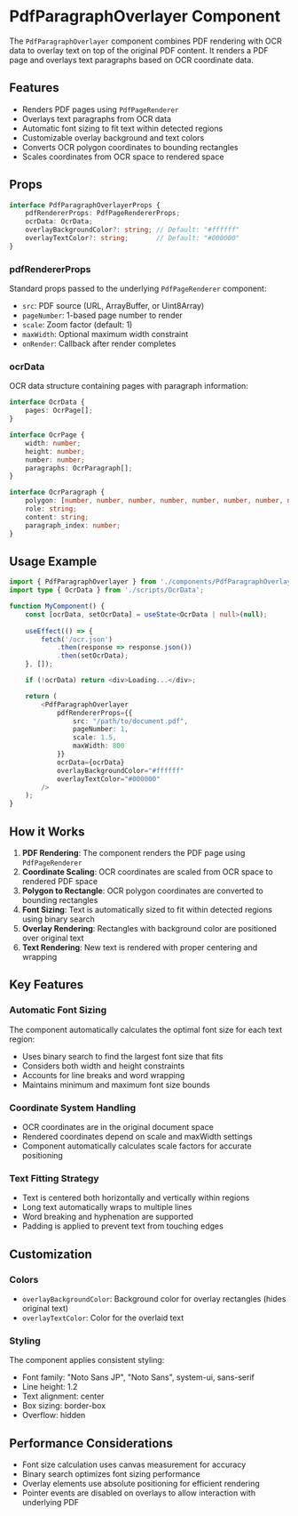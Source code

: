 # PdfParagraphOverlayer Component

The `PdfParagraphOverlayer` component combines PDF rendering with OCR data to overlay text on top of the original PDF content. It renders a PDF page and overlays text paragraphs based on OCR coordinate data.

## Features

- Renders PDF pages using `PdfPageRenderer`
- Overlays text paragraphs from OCR data
- Automatic font sizing to fit text within detected regions
- Customizable overlay background and text colors
- Converts OCR polygon coordinates to bounding rectangles
- Scales coordinates from OCR space to rendered space

## Props

```typescript
interface PdfParagraphOverlayerProps {
    pdfRendererProps: PdfPageRendererProps;
    ocrData: OcrData;
    overlayBackgroundColor?: string; // Default: "#ffffff"
    overlayTextColor?: string;       // Default: "#000000"
}
```

### pdfRendererProps
Standard props passed to the underlying `PdfPageRenderer` component:
- `src`: PDF source (URL, ArrayBuffer, or Uint8Array)
- `pageNumber`: 1-based page number to render
- `scale`: Zoom factor (default: 1)
- `maxWidth`: Optional maximum width constraint
- `onRender`: Callback after render completes

### ocrData
OCR data structure containing pages with paragraph information:
```typescript
interface OcrData {
    pages: OcrPage[];
}

interface OcrPage {
    width: number;
    height: number;
    number: number;
    paragraphs: OcrParagraph[];
}

interface OcrParagraph {
    polygon: [number, number, number, number, number, number, number, number];
    role: string;
    content: string;
    paragraph_index: number;
}
```

## Usage Example

```typescript
import { PdfParagraphOverlayer } from './components/PdfParagraphOverlayer';
import type { OcrData } from './scripts/OcrData';

function MyComponent() {
    const [ocrData, setOcrData] = useState<OcrData | null>(null);
    
    useEffect(() => {
        fetch('/ocr.json')
            .then(response => response.json())
            .then(setOcrData);
    }, []);

    if (!ocrData) return <div>Loading...</div>;

    return (
        <PdfParagraphOverlayer
            pdfRendererProps={{
                src: "/path/to/document.pdf",
                pageNumber: 1,
                scale: 1.5,
                maxWidth: 800
            }}
            ocrData={ocrData}
            overlayBackgroundColor="#ffffff"
            overlayTextColor="#000000"
        />
    );
}
```

## How it Works

1. **PDF Rendering**: The component renders the PDF page using `PdfPageRenderer`
2. **Coordinate Scaling**: OCR coordinates are scaled from OCR space to rendered PDF space
3. **Polygon to Rectangle**: OCR polygon coordinates are converted to bounding rectangles
4. **Font Sizing**: Text is automatically sized to fit within detected regions using binary search
5. **Overlay Rendering**: Rectangles with background color are positioned over original text
6. **Text Rendering**: New text is rendered with proper centering and wrapping

## Key Features

### Automatic Font Sizing
The component automatically calculates the optimal font size for each text region:
- Uses binary search to find the largest font size that fits
- Considers both width and height constraints
- Accounts for line breaks and word wrapping
- Maintains minimum and maximum font size bounds

### Coordinate System Handling
- OCR coordinates are in the original document space
- Rendered coordinates depend on scale and maxWidth settings
- Component automatically calculates scale factors for accurate positioning

### Text Fitting Strategy
- Text is centered both horizontally and vertically within regions
- Long text automatically wraps to multiple lines
- Word breaking and hyphenation are supported
- Padding is applied to prevent text from touching edges

## Customization

### Colors
- `overlayBackgroundColor`: Background color for overlay rectangles (hides original text)
- `overlayTextColor`: Color for the overlaid text

### Styling
The component applies consistent styling:
- Font family: "Noto Sans JP", "Noto Sans", system-ui, sans-serif
- Line height: 1.2
- Text alignment: center
- Box sizing: border-box
- Overflow: hidden

## Performance Considerations

- Font size calculation uses canvas measurement for accuracy
- Binary search optimizes font sizing performance
- Overlay elements use absolute positioning for efficient rendering
- Pointer events are disabled on overlays to allow interaction with underlying PDF